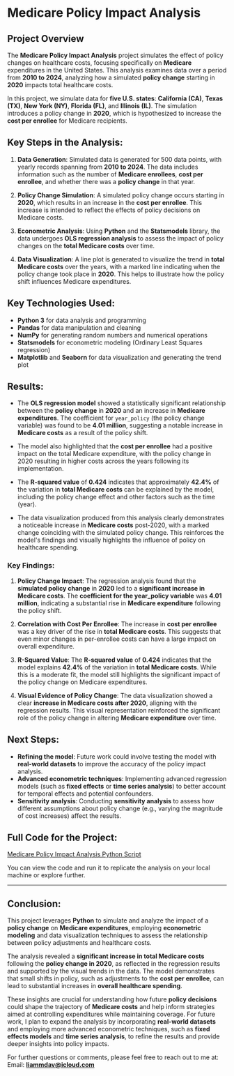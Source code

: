 # Medicare Policy Impact Analysis

## Project Overview
The **Medicare Policy Impact Analysis** project simulates the effect of policy changes on healthcare costs, focusing specifically on **Medicare** expenditures in the United States. This analysis examines data over a period from **2010 to 2024**, analyzing how a simulated **policy change** starting in **2020** impacts total healthcare costs.

In this project, we simulate data for **five U.S. states**: **California (CA)**, **Texas (TX)**, **New York (NY)**, **Florida (FL)**, and **Illinois (IL)**. The simulation introduces a policy change in **2020**, which is hypothesized to increase the **cost per enrollee** for Medicare recipients.

## Key Steps in the Analysis:
1. **Data Generation**: Simulated data is generated for 500 data points, with yearly records spanning from **2010 to 2024**. The data includes information such as the number of **Medicare enrollees**, **cost per enrollee**, and whether there was a **policy change** in that year.
   
2. **Policy Change Simulation**: A simulated policy change occurs starting in **2020**, which results in an increase in the **cost per enrollee**. This increase is intended to reflect the effects of policy decisions on Medicare costs.

3. **Econometric Analysis**: Using **Python** and the **Statsmodels** library, the data undergoes **OLS regression analysis** to assess the impact of policy changes on the **total Medicare costs** over time.

4. **Data Visualization**: A line plot is generated to visualize the trend in **total Medicare costs** over the years, with a marked line indicating when the policy change took place in **2020**. This helps to illustrate how the policy shift influences Medicare expenditures.

## Key Technologies Used:
- **Python 3** for data analysis and programming
- **Pandas** for data manipulation and cleaning
- **NumPy** for generating random numbers and numerical operations
- **Statsmodels** for econometric modeling (Ordinary Least Squares regression)
- **Matplotlib** and **Seaborn** for data visualization and generating the trend plot

## Results:
- The **OLS regression model** showed a statistically significant relationship between the **policy change** in **2020** and an increase in **Medicare expenditures**. The coefficient for `year_policy` (the policy change variable) was found to be **4.01 million**, suggesting a notable increase in **Medicare costs** as a result of the policy shift.
  
- The model also highlighted that the **cost per enrollee** had a positive impact on the total Medicare expenditure, with the policy change in 2020 resulting in higher costs across the years following its implementation.

- The **R-squared value** of **0.424** indicates that approximately **42.4%** of the variation in **total Medicare costs** can be explained by the model, including the policy change effect and other factors such as the time (year).

- The data visualization produced from this analysis clearly demonstrates a noticeable increase in **Medicare costs** post-2020, with a marked change coinciding with the simulated policy change. This reinforces the model's findings and visually highlights the influence of policy on healthcare spending.

### Key Findings:
1. **Policy Change Impact**: The regression analysis found that the **simulated policy change** in **2020** led to a **significant increase in Medicare costs**. The **coefficient for the year_policy variable** was **4.01 million**, indicating a substantial rise in **Medicare expenditure** following the policy shift.

2. **Correlation with Cost Per Enrollee**: The increase in **cost per enrollee** was a key driver of the rise in **total Medicare costs**. This suggests that even minor changes in per-enrollee costs can have a large impact on overall expenditure.

3. **R-Squared Value**: The **R-squared value** of **0.424** indicates that the model explains **42.4%** of the variation in **total Medicare costs**. While this is a moderate fit, the model still highlights the significant impact of the policy change on Medicare expenditures.

4. **Visual Evidence of Policy Change**: The data visualization showed a clear **increase in Medicare costs after 2020**, aligning with the regression results. This visual representation reinforced the significant role of the policy change in altering **Medicare expenditure** over time.

## Next Steps:
- **Refining the model**: Future work could involve testing the model with **real-world datasets** to improve the accuracy of the policy impact analysis.
- **Advanced econometric techniques**: Implementing advanced regression models (such as **fixed effects** or **time series analysis**) to better account for temporal effects and potential confounders.
- **Sensitivity analysis**: Conducting **sensitivity analysis** to assess how different assumptions about policy change (e.g., varying the magnitude of cost increases) affect the results.

## Full Code for the Project:
[Medicare Policy Impact Analysis Python Script](../python_scripts/medicare_policy_analysis.py)

You can view the code and run it to replicate the analysis on your local machine or explore further.

---

## Conclusion:
This project leverages **Python** to simulate and analyze the impact of a **policy change** on **Medicare expenditures**, employing **econometric modeling** and data visualization techniques to assess the relationship between policy adjustments and healthcare costs.

The analysis revealed a **significant increase in total Medicare costs** following the **policy change in 2020**, as reflected in the regression results and supported by the visual trends in the data. The model demonstrates that small shifts in policy, such as adjustments to the **cost per enrollee**, can lead to substantial increases in **overall healthcare spending**.

These insights are crucial for understanding how future **policy decisions** could shape the trajectory of **Medicare costs** and help inform strategies aimed at controlling expenditures while maintaining coverage. For future work, I plan to expand the analysis by incorporating **real-world datasets** and employing more advanced econometric techniques, such as **fixed effects models** and **time series analysis**, to refine the results and provide deeper insights into policy impacts.

For further questions or comments, please feel free to reach out to me at:  
Email: **liammdav@icloud.com**